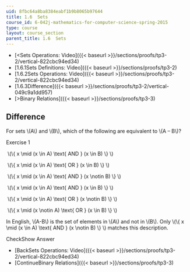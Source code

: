 ```yaml
---
uid: 8fbc64a8ba8384eabf1b9b8065b97644
title: 1.6  Sets
course_id: 6-042j-mathematics-for-computer-science-spring-2015
type: course
layout: course_section
parent_title: 1.6  Sets
---
```


*   [<Sets Operations: Video]({{< baseurl >}}/sections/proofs/tp3-2/vertical-822cbc94ed34)
*   [1.6.1Sets Definitions: Video]({{< baseurl >}}/sections/proofs/tp3-2)
*   [1.6.2Sets Operations: Video]({{< baseurl >}}/sections/proofs/tp3-2/vertical-822cbc94ed34)
*   [1.6.3Difference]({{< baseurl >}}/sections/proofs/tp3-2/vertical-049c9a1dd957)
*   [\>Binary Relations]({{< baseurl >}}/sections/proofs/tp3-3)

Difference
----------

  

For sets \\(A\\) and \\(B\\), which of the following are equivalent to \\(A – B\\)?

Exercise 1

&nbsp;\\(\\{ x \\mid (x \\in A) \\text{ AND } (x \\in B) \\} \\) &nbsp;

&nbsp;\\(\\{ x \\mid (x \\in A) \\text{ OR } (x \\in B) \\} \\) &nbsp;

&nbsp;\\(\\{ x \\mid (x \\in A) \\text{ AND } (x \\notin B) \\} \\) &nbsp;

&nbsp;\\(\\{ x \\mid (x \\in A) \\text{ AND } (x \\in B) \\} \\) &nbsp;

&nbsp;\\(\\{ x \\mid (x \\in A) \\text{ OR } (x \\notin B) \\} \\) &nbsp;

&nbsp;\\(\\{ x \\mid (x \\notin A) \\text{ OR } (x \\in B) \\} \\) &nbsp;

In English, \\(A-B\\) is the set of elements in \\(A\\) and not in \\(B\\). Only \\(\\{ x \\mid (x \\in A) \\text{ AND } (x \\notin B) \\} \\) matches this description.

CheckShow Answer

*   [BackSets Operations: Video]({{< baseurl >}}/sections/proofs/tp3-2/vertical-822cbc94ed34)
*   [ContinueBinary Relations]({{< baseurl >}}/sections/proofs/tp3-3)